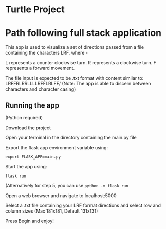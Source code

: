 # Turtle Project

<h1>Path following full stack application</h1>

This app is used to visualize a set of directions passed from a file containing the characters LRF, where - 

L represents a counter clockwise turn.
R represents a clockwise turn.
F represents a forward movement.

The file input is expected to be .txt format with content similar to: LRFFRLRRLLLLRFFLRLFF/
(Note: The app is able to discern between characters and character casing)

<h2>Running the app</h2>

(Python required)

Download the project

Open your terminal in the directory containing the main.py file

Export the flask app environment variable using:

`export FLASK_APP=main.py`

Start the app using:

`flask run`

(Alternatively for step 5, you can use `python -m flask run`

Open a web browser and navigate to localhost:5000

Select a .txt file containing your LRF format directions and select row and column sizes (Max 181x181, Default 131x131)

Press Begin and enjoy!
